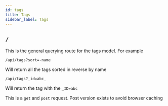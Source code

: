 ```yaml
---
id: tags
title: Tags
sidebar_label: Tags
---
```


## `/`

This is the general querying route for the tags model. For example
```
/api/tags?sort=-name
```
Will return all the tags sorted in reverse by name
```
/api/tags?_id=abc_
```
Will return the tag with the `_ID=abc`

This is a `get` and `post` request. Post version exists to avoid browser caching